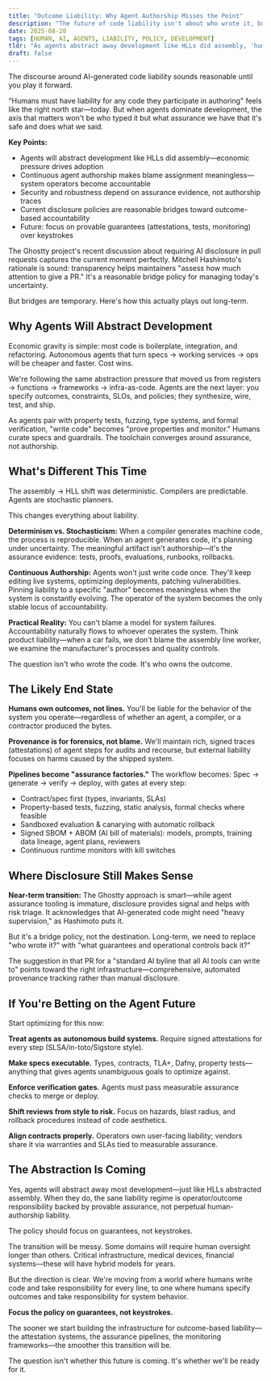 ```yaml
---
title: "Outcome Liability: Why Agent Authorship Misses the Point"
description: "The future of code liability isn't about who wrote it, but who operates it. Provable assurance beats authorship tracking."
date: 2025-08-20
tags: [HUMAN, AI, AGENTS, LIABILITY, POLICY, DEVELOPMENT]
tldr: "As agents abstract away development like HLLs did assembly, 'human liability for authored code' becomes meaningless. The future is operator liability backed by provable assurance—signed attestations, property tests, and runtime monitoring matter more than keystrokes."
draft: false
---
```


The discourse around AI-generated code liability sounds reasonable until you play it forward.

"Humans must have liability for any code they participate in authoring" feels like the right north star—today. But when agents dominate development, the axis that matters won't be who typed it but what assurance we have that it's safe and does what we said.

**Key Points:**

- Agents will abstract development like HLLs did assembly—economic pressure drives adoption
- Continuous agent authorship makes blame assignment meaningless—system operators become accountable
- Security and robustness depend on assurance evidence, not authorship traces
- Current disclosure policies are reasonable bridges toward outcome-based accountability
- Future: focus on provable guarantees (attestations, tests, monitoring) over keystrokes

The Ghostty project's recent discussion about requiring AI disclosure in pull requests captures the current moment perfectly. Mitchell Hashimoto's rationale is sound: transparency helps maintainers "assess how much attention to give a PR." It's a reasonable bridge policy for managing today's uncertainty.

But bridges are temporary. Here's how this actually plays out long-term.

## Why Agents Will Abstract Development

Economic gravity is simple: most code is boilerplate, integration, and refactoring. Autonomous agents that turn specs → working services → ops will be cheaper and faster. Cost wins.

We're following the same abstraction pressure that moved us from registers → functions → frameworks → infra-as-code. Agents are the next layer: you specify outcomes, constraints, SLOs, and policies; they synthesize, wire, test, and ship.

As agents pair with property tests, fuzzing, type systems, and formal verification, "write code" becomes "prove properties and monitor." Humans curate specs and guardrails. The toolchain converges around assurance, not authorship.

## What's Different This Time

The assembly → HLL shift was deterministic. Compilers are predictable. Agents are stochastic planners.

This changes everything about liability.

**Determinism vs. Stochasticism:** When a compiler generates machine code, the process is reproducible. When an agent generates code, it's planning under uncertainty. The meaningful artifact isn't authorship—it's the assurance evidence: tests, proofs, evaluations, runbooks, rollbacks.

**Continuous Authorship:** Agents won't just write code once. They'll keep editing live systems, optimizing deployments, patching vulnerabilities. Pinning liability to a specific "author" becomes meaningless when the system is constantly evolving. The operator of the system becomes the only stable locus of accountability.

**Practical Reality:** You can't blame a model for system failures. Accountability naturally flows to whoever operates the system. Think product liability—when a car fails, we don't blame the assembly line worker, we examine the manufacturer's processes and quality controls.

The question isn't who wrote the code. It's who owns the outcome.

## The Likely End State

**Humans own outcomes, not lines.** You'll be liable for the behavior of the system you operate—regardless of whether an agent, a compiler, or a contractor produced the bytes.

**Provenance is for forensics, not blame.** We'll maintain rich, signed traces (attestations) of agent steps for audits and recourse, but external liability focuses on harms caused by the shipped system.

**Pipelines become "assurance factories."** The workflow becomes: Spec → generate → verify → deploy, with gates at every step:

- Contract/spec first (types, invariants, SLAs)
- Property-based tests, fuzzing, static analysis, formal checks where feasible
- Sandboxed evaluation & canarying with automatic rollback
- Signed SBOM + ABOM (AI bill of materials): models, prompts, training data lineage, agent plans, reviewers
- Continuous runtime monitors with kill switches

## Where Disclosure Still Makes Sense

**Near-term transition:** The Ghostty approach is smart—while agent assurance tooling is immature, disclosure provides signal and helps with risk triage. It acknowledges that AI-generated code might need "heavy supervision," as Hashimoto puts it.

But it's a bridge policy, not the destination. Long-term, we need to replace "who wrote it?" with "what guarantees and operational controls back it?"

The suggestion in that PR for a "standard AI byline that all AI tools can write to" points toward the right infrastructure—comprehensive, automated provenance tracking rather than manual disclosure.

## If You're Betting on the Agent Future

Start optimizing for this now:

**Treat agents as autonomous build systems.** Require signed attestations for every step (SLSA/in-toto/Sigstore style).

**Make specs executable.** Types, contracts, TLA+, Dafny, property tests—anything that gives agents unambiguous goals to optimize against.

**Enforce verification gates.** Agents must pass measurable assurance checks to merge or deploy.

**Shift reviews from style to risk.** Focus on hazards, blast radius, and rollback procedures instead of code aesthetics.

**Align contracts properly.** Operators own user-facing liability; vendors share it via warranties and SLAs tied to measurable assurance.

## The Abstraction Is Coming

Yes, agents will abstract away most development—just like HLLs abstracted assembly. When they do, the sane liability regime is operator/outcome responsibility backed by provable assurance, not perpetual human-authorship liability.

The policy should focus on guarantees, not keystrokes.

The transition will be messy. Some domains will require human oversight longer than others. Critical infrastructure, medical devices, financial systems—these will have hybrid models for years.

But the direction is clear. We're moving from a world where humans write code and take responsibility for every line, to one where humans specify outcomes and take responsibility for system behavior.

**Focus the policy on guarantees, not keystrokes.**

The sooner we start building the infrastructure for outcome-based liability—the attestation systems, the assurance pipelines, the monitoring frameworks—the smoother this transition will be.

The question isn't whether this future is coming. It's whether we'll be ready for it.